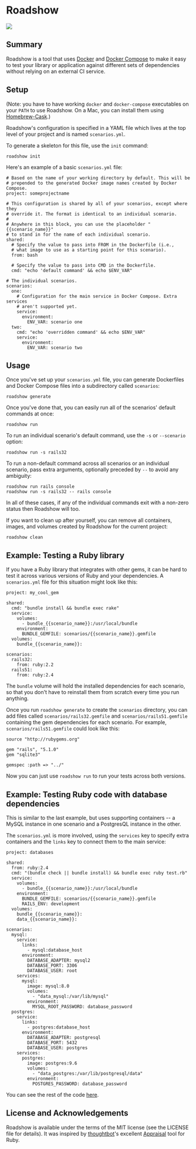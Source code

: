 # Roadshow

[![](https://secure.travis-ci.org/rf-/roadshow.svg?branch=master)](http://travis-ci.org/rf-/roadshow)

## Summary

Roadshow is a tool that uses [Docker] and [Docker Compose] to make it easy to
test your library or application against different sets of dependencies without
relying on an external CI service.

## Setup

(Note: you have to have working `docker` and `docker-compose` executables on
your `PATH` to use Roadshow. On a Mac, you can install them using
[Homebrew-Cask].)

Roadshow's configuration is specified in a YAML file which lives at the top
level of your project and is named `scenarios.yml`.

To generate a skeleton for this file, use the `init` command:

    roadshow init

Here's an example of a basic `scenarios.yml` file:

    # Based on the name of your working directory by default. This will be
    # prepended to the generated Docker image names created by Docker Compose.
    project: someprojectname

    # This configuration is shared by all of your scenarios, except where they
    # override it. The format is identical to an individual scenario.
    #
    # Anywhere in this block, you can use the placeholder "{{scenario_name}}"
    # to stand in for the name of each individual scenario.
    shared:
      # Specify the value to pass into FROM in the Dockerfile (i.e.,
      # what image to use as a starting point for this scenario).
      from: bash

      # Specify the value to pass into CMD in the Dockerfile.
      cmd: "echo 'default command' && echo $ENV_VAR"

    # The individual scenarios.
    scenarios:
      one:
        # Configuration for the main service in Docker Compose. Extra services
        # aren't supported yet.
        service:
          environment:
            ENV_VAR: scenario one
      two:
        cmd: "echo 'overridden command' && echo $ENV_VAR"
        service:
          environment:
            ENV_VAR: scenario two

## Usage

Once you've set up your `scenarios.yml` file, you can generate Dockerfiles and
Docker Compose files into a subdirectory called `scenarios`:

    roadshow generate

Once you've done that, you can easily run all of the scenarios' default
commands at once:

    roadshow run

To run an individual scenario's default command, use the `-s` or `--scenario`
option:

    roadshow run -s rails32

To run a non-default command across all scenarios or an individual scenario,
pass extra arguments, optionally preceded by `--` to avoid any ambiguity:

    roadshow run rails console
    roadshow run -s rails32 -- rails console

In all of these cases, if any of the individual commands exit with a non-zero
status then Roadshow will too.

If you want to clean up after yourself, you can remove all containers, images,
and volumes created by Roadshow for the current project:

    roadshow clean

## Example: Testing a Ruby library

If you have a Ruby library that integrates with other gems, it can be hard to
test it across various versions of Ruby and your dependencies. A
`scenarios.yml` file for this situation might look like this:

    project: my_cool_gem

    shared:
      cmd: "bundle install && bundle exec rake"
      service:
        volumes:
          - bundle_{{scenario_name}}:/usr/local/bundle
        environment:
          BUNDLE_GEMFILE: scenarios/{{scenario_name}}.gemfile
      volumes:
        bundle_{{scenario_name}}:

    scenarios:
      rails32:
        from: ruby:2.2
      rails51:
        from: ruby:2.4

The `bundle` volume will hold the installed dependencies for each scenario, so
that you don't have to reinstall them from scratch every time you run anything.

Once you run `roadshow generate` to create the `scenarios` directory, you can
add files called `scenarios/rails32.gemfile` and `scenarios/rails51.gemfile`
containing the gem dependencies for each scenario. For example,
`scenarios/rails51.gemfile` could look like this:

    source "http://rubygems.org"

    gem "rails", "5.1.0"
    gem "sqlite3"

    gemspec :path => "../"

Now you can just use `roadshow run` to run your tests across both versions.

## Example: Testing Ruby code with database dependencies

This is similar to the last example, but uses supporting containers -- a MySQL
instance in one scenario and a PostgresQL instance in the other.

The `scenarios.yml` is more involved, using the `services` key to specify extra
containers and the `links` key to connect them to the main service:

```
project: databases

shared:
  from: ruby:2.4
  cmd: "(bundle check || bundle install) && bundle exec ruby test.rb"
  service:
    volumes:
      - bundle_{{scenario_name}}:/usr/local/bundle
    environment:
      BUNDLE_GEMFILE: scenarios/{{scenario_name}}.gemfile
      RAILS_ENV: development
  volumes:
    bundle_{{scenario_name}}:
    data_{{scenario_name}}:

scenarios:
  mysql:
    service:
      links:
        - mysql:database_host
      environment:
        DATABASE_ADAPTER: mysql2
        DATABASE_PORT: 3306
        DATABASE_USER: root
    services:
      mysql:
        image: mysql:8.0
        volumes:
          - "data_mysql:/var/lib/mysql"
        environment:
          MYSQL_ROOT_PASSWORD: database_password
  postgres:
    service:
      links:
        - postgres:database_host
      environment:
        DATABASE_ADAPTER: postgresql
        DATABASE_PORT: 5432
        DATABASE_USER: postgres
    services:
      postgres:
        image: postgres:9.6
        volumes:
          - "data_postgres:/var/lib/postgresql/data"
        environment:
          POSTGRES_PASSWORD: database_password
```

You can see the rest of the code [here](spec/projects/databases).

## License and Acknowledgements

Roadshow is available under the terms of the MIT license (see the LICENSE file
for details). It was inspired by [thoughtbot]'s excellent [Appraisal] tool for
Ruby.

[Appraisal]: https://github.com/thoughtbot/appraisal
[Docker Compose]: https://docs.docker.com/compose/
[Docker]: https://docker.com
[Homebrew-Cask]: https://github.com/caskroom/homebrew-cask
[thoughtbot]: https://github.com/thoughtbot
